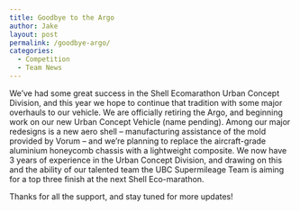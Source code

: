 ```yaml
---
title: Goodbye to the Argo
author: Jake
layout: post
permalink: /goodbye-argo/
categories:
  - Competition
  - Team News
---
```

We&#8217;ve had some great success in the Shell Ecomarathon Urban Concept Division, and this year we hope to continue that tradition with some major overhauls to our vehicle. We are officially retiring the Argo, and beginning work on our new Urban Concept Vehicle (name pending). Among our major redesigns is a new aero shell &#8211; manufacturing assistance of the mold provided by Vorum &#8211; and we&#8217;re planning to replace the aircraft-grade aluminium honeycomb chassis with a lightweight composite. We now have 3 years of experience in the Urban Concept Division, and drawing on this and the ability of our talented team the UBC Supermileage Team is aiming for a top three finish at the next Shell Eco-marathon.

Thanks for all the support, and stay tuned for more updates!